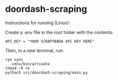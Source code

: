 # doordash-scraping

Instructions for running (Linux):

Create a .env file in the root folder with the contents:
```
API_KEY = "YOUR SCRAPYBARA API KEY HERE" 
```

Then, in a new terminal, run:
```
rye sync
. .venv/bin/activate
chmod -R +x .
python3 src/doordash-scraping/main.py
```


